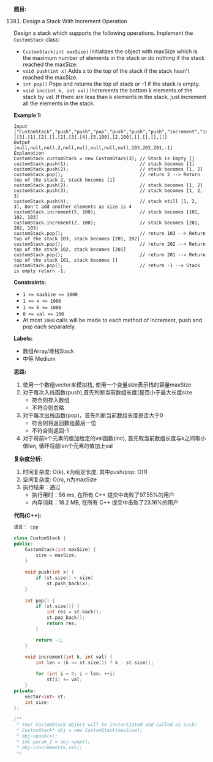 **题目:**

1381. Design a Stack With Increment Operation

Design a stack which supports the following operations.
Implement the ```CustomStack``` class:
- ```CustomStack(int maxSize)``` Initializes the object with maxSize which is the maximum number of elements in the stack or do nothing if the stack reached the maxSize.
- ```void push(int x)``` Adds x to the top of the stack if the stack hasn't reached the maxSize.
- ```int pop()``` Pops and returns the top of stack or -1 if the stack is empty.
- ```void inc(int k, int val)``` Increments the bottom k elements of the stack by val. If there are less than k elements in the stack, just increment all the elements in the stack.

**Example 1:**
```
Input
["CustomStack","push","push","pop","push","push","push","increment","increment","pop","pop","pop","pop"]
[[3],[1],[2],[],[2],[3],[4],[5,100],[2,100],[],[],[],[]]
Output
[null,null,null,2,null,null,null,null,null,103,202,201,-1]
Explanation
CustomStack customStack = new CustomStack(3); // Stack is Empty []
customStack.push(1);                          // stack becomes [1]
customStack.push(2);                          // stack becomes [1, 2]
customStack.pop();                            // return 2 --> Return top of the stack 2, stack becomes [1]
customStack.push(2);                          // stack becomes [1, 2]
customStack.push(3);                          // stack becomes [1, 2, 3]
customStack.push(4);                          // stack still [1, 2, 3], Don't add another elements as size is 4
customStack.increment(5, 100);                // stack becomes [101, 102, 103]
customStack.increment(2, 100);                // stack becomes [201, 202, 103]
customStack.pop();                            // return 103 --> Return top of the stack 103, stack becomes [201, 202]
customStack.pop();                            // return 202 --> Return top of the stack 102, stack becomes [201]
customStack.pop();                            // return 201 --> Return top of the stack 101, stack becomes []
customStack.pop();                            // return -1 --> Stack is empty return -1.
```

**Constraints:**
- ```1 <= maxSize <= 1000```
- ```1 <= x <= 1000```
- ```1 <= k <= 1000```
- ```0 <= val <= 100```
- At most ```1000``` calls will be made to each method of increment, push and pop each separately.

**Labels:**
- 数组Array/堆栈Stack
- 中等 Medium

**思路:**
1. 使用一个数组vector来模拟栈, 使用一个变量size表示栈的容量maxSize
2. 对于每次入栈函数(push),首先判断当前数组长度(是否小于最大长度size
    - 符合则存入数组
    - 不符合则忽略
3. 对于每次出栈函数(pop)，首先判断当前数组长度是否大于0
    - 符合则将返回数组最后一位
    - 不符合则返回-1
4. 对于将前k个元素的值加给定的val函数(inc), 首先取当前数组长度与k之间取小值len, 循环将前len个元素的值加上val

**复杂度分析:**
1. 时间复杂度: O(k), k为给定长度, 其中push/pop: O(1)
2. 空间复杂度: O(n), n为maxSize
3. 执行结果：通过
    - 执行用时：56 ms, 在所有 C++ 提交中击败了97.55%的用户
    - 内存消耗：18.2 MB, 在所有 C++ 提交中击败了23.16%的用户

**代码(C++):**
```C++
语言： cpp

class CustomStack {
public:
    CustomStack(int maxSize) {
        size = maxSize;
    }
    
    void push(int x) {
        if (st.size() < size)
            st.push_back(x);
    }
    
    int pop() {
        if (st.size()) {
            int res = st.back();
            st.pop_back();
            return res;
        }

        return -1;
    }
    
    void increment(int k, int val) {
        int len = (k <= st.size()) ? k : st.size();

        for (int i = 0; i < len; ++i)
            st[i] += val;
    }
private:
    vector<int> st;
    int size;
};

/**
 * Your CustomStack object will be instantiated and called as such:
 * CustomStack* obj = new CustomStack(maxSize);
 * obj->push(x);
 * int param_2 = obj->pop();
 * obj->increment(k,val);
 */
```

